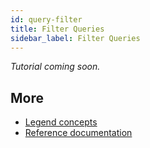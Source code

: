 ```yaml
---
id: query-filter
title: Filter Queries
sidebar_label: Filter Queries
---
```


_Tutorial coming soon._

## More
- [Legend concepts](../concepts/legend-concepts)
- [Reference documentation](../reference/legend-language)